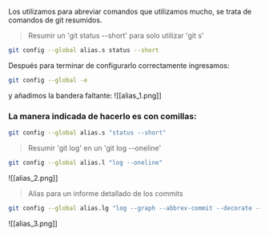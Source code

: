 Los utilizamos para abreviar comandos que utilizamos mucho, se trata de comandos de git resumidos.

>Resumir un 'git status --short' para solo utilizar 'git s'

```bash
git config --global alias.s status --short
```

Después para terminar de configurarlo correctamente ingresamos:
```bash
git config --global -e
```

y añadimos la bandera faltante:
![[alias_1.png]]
### La manera indicada de hacerlo es con comillas:

```bash
git config --global alias.s "status --short"
```

>Resumir 'git log' en un 'git log --oneline'

```bash
git config --global alias.l "log --oneline"
```

![[alias_2.png]]

>Alias para un informe detallado de los commits

```bash
git config --global alias.lg "log --graph --abbrev-commit --decorate --format=format:'%C(bold blue)%h%C(reset) - %C(bold green)(%ar)%C(reset) %C(white)%s%C(reset) %C(dim white)- %an%C(reset)%C(bold yellow)%d%C(reset)' --all"
```

![[alias_3.png]]

